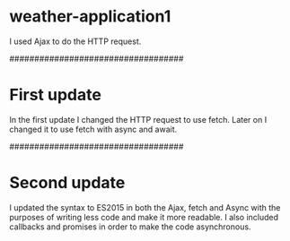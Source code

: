 # weather-application1

I used Ajax to do the HTTP request.

###################################

# First update

In the first update I changed the HTTP request to use fetch. Later on I changed it to use fetch with async and await.

###################################

# Second update

I updated the syntax to ES2015 in both the Ajax, fetch and Async with the purposes of writing less code and make it more readable. I also included callbacks and promises in order to make the code asynchronous.
